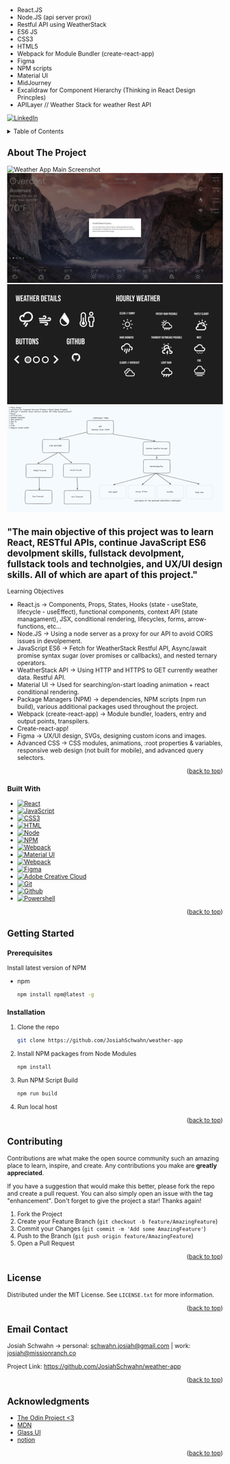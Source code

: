* React.JS
* Node.JS (api server proxi)
* Restful API using WeatherStack
* ES6 JS
* CSS3
* HTML5
* Webpack for Module Bundler (create-react-app)
* Figma
* NPM scripts
* Material UI
* MidJourney
* Excalidraw for Component Hierarchy (Thinking in React Design Princples)
* APILayer // Weather Stack for weather Rest API



<a name="readme-top"></a>
[![LinkedIn][linkedin-shield]][linkedin-url]

<!-- TABLE OF CONTENTS -->
<details>
  <summary>Table of Contents</summary>
  <ol>
    <li>
      <a href="#about-the-project">About The Project</a>
      <ul>
        <li><a href="#built-with">Built With</a></li>
      </ul>
    </li>
    <li>
      <a href="#getting-started">Getting Started</a>
      <ul>
        <li><a href="#prerequisites">Prerequisites</a></li>
        <li><a href="#installation">Installation</a></li>
      </ul>
    </li>
    <li><a href="#usage">Usage</a></li>
    <li><a href="#roadmap">Roadmap</a></li>
    <li><a href="#contributing">Contributing</a></li>
    <li><a href="#license">License</a></li>
    <li><a href="#contact">Contact</a></li>
    <li><a href="#acknowledgments">Acknowledgments</a></li>
  </ol>
</details>

<!-- ABOUT THE PROJECT -->
## About The Project


![Weather App Main Screenshot][product-screenshot-app]
![Weather App Invalid Search][product-screenshot-invalid-search]
![Weather App Figma][product-screenshot-figma]
![Weather App Excalidraw][product-screenshot-excalidraw]


## "The main objective of this project was to learn React, RESTful APIs, continue JavaScript ES6 devolpment skills, fullstack devolpment, fullstack tools and technolgies, and UX/UI design skills. All of which are apart of this project."

Learning Objectives
* React.js -> Components, Props, States, Hooks (state - useState, lifecycle - useEffect), functional components, context API (state managament), JSX, conditional rendering, lifecycles, forms, arrow-functions, etc...
* Node.JS -> Using a node server as a proxy for our API to avoid CORS issues in devolpement.
* JavaScript ES6 -> Fetch for WeatherStack Restful API, Async/await promise syntax sugar (over promises or callbacks), and nested ternary operators.
* WeatherStack API -> Using HTTP and HTTPS to GET currently weather data. Restful API.
* Material UI -> Used for searching/on-start loading animation + react conditional rendering.
* Package Managers (NPM) ->  dependencies, NPM scripts (npm run build), various additional packages used throughout the project.
* Webpack (create-react-app) -> Module bundler, loaders, entry and output points, transpilers.
* Create-react-app!
* Figma -> UX/UI design, SVGs, designing custom icons and images.
* Advanced CSS -> CSS modules, animations, :root properties & variables, responsive web design (not built for mobile), and
advanced query selectors.

<p align="right">(<a href="#readme-top">back to top</a>)</p>

### Built With

* [![React][react-shield]][react-url]
* [![JavaScript][javascript-shield]][javascript-url]
* [![CSS3][css3-shield]][css3-url]
* [![HTML][html5-shield]][html5-url]
* [![Node][node-shield]][node-url]
* [![NPM][npm-shield]][npm-url]
* [![Webpack][webpack-shield]][webpack-url]
* [![Material UI][material-ui-shield]][material-ui-url]
* [![Webpack][webpack-shield]][webpack-url]
* [![Figma][figma-shield]][figma-url]
* [![Adobe Creative Cloud][adobe-creative-cloud-shield]][adobe-creative-cloud-url]
* [![Git][git-shield]][git-url]
* [![Github][github-shield]][github-url]
* [![Powershell][powershell-shield]][powershell-url]



<p align="right">(<a href="#readme-top">back to top</a>)</p>



<!-- GETTING STARTED -->
## Getting Started

### Prerequisites

Install latest version of NPM

* npm
  ```sh
  npm install npm@latest -g
  ```

### Installation


1. Clone the repo
   ```sh
   git clone https://github.com/JosiahSchwahn/weather-app
   ```
2. Install NPM packages from Node Modules
   ```sh
   npm install
   ```
3. Run NPM Script Build
   ```sh
   npm run build
   ```
4. Run local host

<p align="right">(<a href="#readme-top">back to top</a>)</p>


<!-- CONTRIBUTING -->
## Contributing

Contributions are what make the open source community such an amazing place to learn, inspire, and create. Any contributions you make are **greatly appreciated**.

If you have a suggestion that would make this better, please fork the repo and create a pull request. You can also simply open an issue with the tag "enhancement".
Don't forget to give the project a star! Thanks again!

1. Fork the Project
2. Create your Feature Branch (`git checkout -b feature/AmazingFeature`)
3. Commit your Changes (`git commit -m 'Add some AmazingFeature'`)
4. Push to the Branch (`git push origin feature/AmazingFeature`)
5. Open a Pull Request

<p align="right">(<a href="#readme-top">back to top</a>)</p>



<!-- LICENSE -->
## License

Distributed under the MIT License. See `LICENSE.txt` for more information.

<p align="right">(<a href="#readme-top">back to top</a>)</p>



<!-- CONTACT -->
## Email Contact

Josiah Schwahn -> personal: schwahn.josiah@gmail.com | work: josiah@missionranch.co

Project Link: https://github.com/JosiahSchwahn/weather-app

<p align="right">(<a href="#readme-top">back to top</a>)</p>



<!-- ACKNOWLEDGMENTS -->
## Acknowledgments

* [The Odin Project <3](https://www.theodinproject.com/dashboard)
* [MDN](https://developer.mozilla.org/en-US/)
* [Glass UI](https://ui.glass/generator/)
* [notion](https://www.notion.so/)

<p align="right">(<a href="#readme-top">back to top</a>)</p>

<!-- MARKDOWN LINKS & IMAGES -->

[license-url]: https://github.com/othneildrew/Best-README-Template/blob/master/LICENSE.txt
[linkedin-shield]: https://img.shields.io/badge/-LinkedIn-black.svg?style=for-the-badge&logo=linkedin&colorB=555
[linkedin-url]: https://www.linkedin.com/in/josiah-schwahn-b58522184
[product-screenshot-app]: screenshots/weather_app_main.PNG
[product-screenshot-invalid-search]: screenshots/invalid_search.png
[product-screenshot-figma]: screenshots/figma_icon_screenshot.png
[product-screenshot-excalidraw]: screenshots/excalidraw_component_diagram.PNG
[react-shield]: https://img.shields.io/badge/React-20232A?style=for-the-badge&logo=react&logoColor=61DAFB
[javascript-shield]: https://img.shields.io/badge/JavaScript-F7DF1E?style=for-the-badge&logo=javascript&logoColor=black
[css3-shield]: https://img.shields.io/badge/CSS-239120?&style=for-the-badge&logo=css3&logoColor=white
[html5-shield]: https://img.shields.io/badge/HTML5-E34F26?style=for-the-badge&logo=html5&logoColor=white
[node-shield]: https://img.shields.io/badge/Node.js-339933?style=for-the-badge&logo=nodedotjs&logoColor=white
[npm-shield]: https://img.shields.io/badge/npm-CB3837?style=for-the-badge&logo=npm&logoColor=white
[webpack-shield]: https://img.shields.io/badge/Webpack-8DD6F9?style=for-the-badge&logo=Webpack&logoColor=white
[material-ui-shield]: https://img.shields.io/badge/Material%20UI-007FFF?style=for-the-badge&logo=mui&logoColor=white
[figma-shield]: https://img.shields.io/badge/Figma-F24E1E?style=for-the-badge&logo=figma&logoColor=white
[adobe-creative-cloud-shield]: https://img.shields.io/badge/Adobe%20Creative%20Cloud-DA1F26?style=for-the-badge&logo=Adobe%20Creative%20Cloud&logoColor=white
[git-shield]: https://img.shields.io/badge/GIT-E44C30?style=for-the-badge&logo=git&logoColor=white
[github-shield]: https://img.shields.io/badge/GitHub-100000?style=for-the-badge&logo=github&logoColor=white
[powershell-shield]:https://img.shields.io/badge/powershell-5391FE?style=for-the-badge&logo=powershell&logoColor=white


[react-url]: https://react.dev/
[javascript-url]: https://www.javascript.com/
[css3-url]: https://www.w3.org/Style/CSS/Overview.en.html
[html5-url]: https://html.com/
[node-url]: https://nodejs.org
[npm-url]: https://www.npmjs.com/
[webpack-url]: https://webpack.js.org/
[material-ui-url]: https://mui.com/
[figma-url]: https://www.figma.com/
[adobe-creative-cloud-url]: https://www.adobe.com/creativecloud.html
[git-url]: https://git-scm.com/
[github-url]: https://github.com/
[powershell-url]: https://www.powershellgallery.com/



